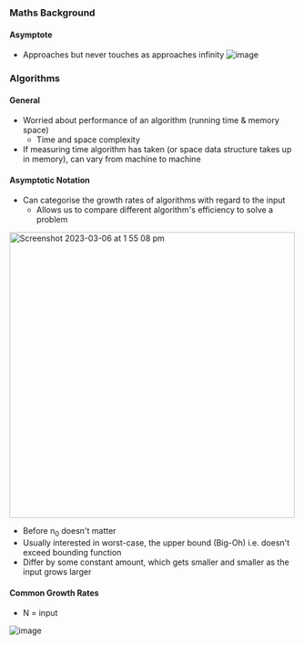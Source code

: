 ### Maths Background

#### Asymptote
* Approaches but never touches as approaches infinity
![image](https://user-images.githubusercontent.com/39176556/223015349-65f6d998-6aff-4a1c-be61-c3753f280997.png)


### Algorithms

#### General
* Worried about performance of an algorithm (running time & memory space)
  * Time and space complexity
* If measuring time algorithm has taken (or space data structure takes up in memory), can vary from machine to machine

#### Asymptotic Notation
* Can categorise the growth rates of algorithms with regard to the input
  * Allows us to compare different algorithm's efficiency to solve a problem
<img width="501" alt="Screenshot 2023-03-06 at 1 55 08 pm" src="https://user-images.githubusercontent.com/39176556/223016634-ddcfc65b-5df7-4c6e-b662-f44af3386cb3.png">

* Before n<sub>0</sub> doesn't matter
* Usually interested in worst-case, the upper bound (Big-Oh) i.e. doesn't exceed bounding function
* Differ by some constant amount, which gets smaller and smaller as the input grows larger

#### Common Growth Rates
* N = input

![image](https://user-images.githubusercontent.com/39176556/223018262-2856e510-dd71-4720-8d50-2ac709246362.png)
